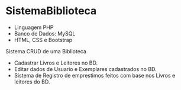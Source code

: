 # SistemaBiblioteca
- Linguagem PHP
- Banco de Dados: MySQL
- HTML, CSS e Bootstrap


Sistema CRUD de uma Biblioteca

 - Cadastrar Livros e Leitores no BD.
 - Editar dados de Usuario e Exemplares cadastrados no BD.
 - Sistema de Registro de emprestimos feitos com base nos Livros e leitores do BD.
